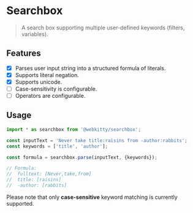 # Searchbox

> A search box supporting multiple user-defined keywords (filters, variables).

## Features

- [x] Parses user input string into a structured formula of literals.
- [x] Supports literal negation.
- [x] Supports unicode.
- [ ] Case-sensitivity is configurable.
- [ ] Operators are configurable.

## Usage

```typescript
import * as searchbox from '@webkitty/searchbox';

const inputText = 'Never take title:raisins from -author:rabbits';
const keywords = ['title', 'author'];

const formula = searchbox.parse(inputText, {keywords});

// Formula:
//  fulltext: [Never,take,from]
//  title: [raisins]
//  -author: [rabbits]
```

Please note that only **case-sensitive** keyword matching is currently supported.